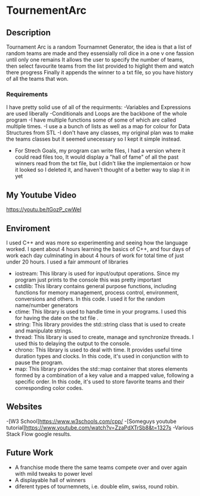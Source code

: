 # TournementArc
## Description
Tournament Arc is a random Tournamnet Generator, the idea is that a list of random teams are made and they essensially roll dice in a one v one fassion until only one remains
It allows the user to specify the number of teams, then select favourite teams from the list provided to higlight them and watch there progress
Finally it appends the winner to a txt file, so you have history of all the teams that won.

### Requirements
I have pretty solid use of all of the requirments:
-Variables and Expressions are used liberally
-Conditionals and Loops are the backbone of the whole program
-I have multiple functions some of some of which are called multiple times.
-I use a a bunch of lists as well as a map for colour for Data Structures from STL
-I don't have any classes, my original plan was to make the teams classes but it seemed unecessary so I kept it simple instead.

- For Strech Goals, my program can write files, I had a version where it could read files too, It would display a "hall of fame" of all the past winners read from the txt file, but I didn't like the implementaion or how it looked so I deleted it, and haven't thought of a better way to slap it in yet

## My Youtube Video
https://youtu.be/tGozP_cwWeI

## Enviroment
I used C++ and was more so experimenting and seeing how the language worked.
I spent about 4 hours learning the basics of C++, and four days of work each day culminating in about 4 hours of work for total time of just under 20 hours.
I used a fair ammount of libraries
-	iostream: This library is used for input/output operations. Since my program just prints to the console this was pretty important
-	cstdlib: This library contains general purpose functions, including functions for memory management, process control, environment, conversions and others. In this code. I used it for the random name/number generators
-	ctime: This library is used to handle time in your programs. I used this for having the date on the txt file .
-	string: This library provides the std::string class that is used to create and manipulate strings.
-	thread: This library is used to create, manage and synchronize threads. I used this to delaying the output to the console.
-	chrono: This library is used to deal with time. It provides useful time duration types and clocks. In this code, it's used in conjunction with <thread> to pause the program.
-	map: This library provides the std::map container that stores elements formed by a combination of a key value and a mapped value, following a specific order. In this code, it's used to store favorite teams and their corresponding color codes.

## Websites
-[W3 School]https://www.w3schools.com/cpp/
-[Someguys youtube tutorial]https://www.youtube.com/watch?v=ZzaPdXTrSb8&t=1327s
-Various Stack Flow google results.

## Future Work
- A franchise mode there the same teams compete over and over again with mild tweaks to power level
- A displayable hall of winners
- diferent types of tournemnets, i.e. double elim, swiss, round robin.
